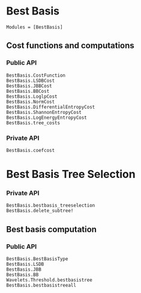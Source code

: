 # Best Basis

```@index
Modules = [BestBasis]
```

## Cost functions and computations
### Public API
```@docs
BestBasis.CostFunction
BestBasis.LSDBCost
BestBasis.JBBCost
BestBasis.BBCost
BestBasis.LoglpCost
BestBasis.NormCost
BestBasis.DifferentialEntropyCost
BestBasis.ShannonEntropyCost
BestBasis.LogEnergyEntropyCost
BestBasis.tree_costs
```

### Private API
```@docs
BestBasis.coefcost
```

# Best Basis Tree Selection
### Private API
```@docs
BestBasis.bestbasis_treeselection
BestBasis.delete_subtree!
```

## Best basis computation
### Public API
```@docs
BestBasis.BestBasisType
BestBasis.LSDB
BestBasis.JBB
BestBasis.BB
Wavelets.Threshold.bestbasistree
BestBasis.bestbasistreeall
```
